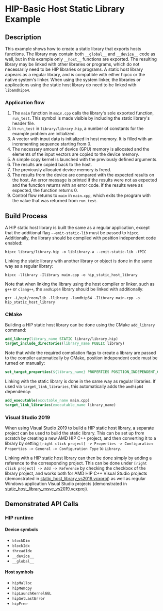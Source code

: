 # HIP-Basic Host Static Library Example

## Description
This example shows how to create a static library that exports hosts functions. The library may contain both `__global__` and `__device__` code as well, but in this example only `__host__` functions are exported. The resulting library may be linked with other libraries or programs, which do not necessarily need to be HIP libraries or programs. A static host library appears as a regular library, and is compatible with either hipcc or the native system's linker. When using the system linker, the libraries or applications using the static host library do need to be linked with `libamdhip64`.

### Application flow
1. The `main` function in `main.cpp` calls the library's sole exported function, `run_test`. This symbol is made visible by including the static library's header file.
2. In `run_test` in `library/library.hip`, a number of constants for the example problem are initialized.
3. A vector with input data is initialized in host memory. It is filled with an incrementing sequence starting from 0.
4. The necessary amount of device (GPU) memory is allocated and the elements of the input vectors are copied to the device memory.
5. A simple copy kernel is launched with the previously defined arguments.
6. The results are copied back to the host.
7. The previously allocated device memory is freed.
8. The results from the device are compared with the expected results on the host. An error message is printed if the results were not as expected and the function returns with an error code. If the results were as expected, the function returns 0.
9. Control flow returns to `main` in `main.cpp`, which exits the program with the value that was returned from `run_test`.

## Build Process
A HIP static host library is built the same as a regular application, except that the additional flag `--emit-static-lib` must be passed to `hipcc`. Additionally, the library should be compiled with position independent code enabled:
```shell
hipcc library/library.hip -o liblibrary.a --emit-static-lib -fPIC
```
Linking the static library with another library or object is done in the same way as a regular library:
```shell
hipcc -llibrary -Ilibrary main.cpp -o hip_static_host_library
```
Note that when linking the library using the host compiler or linker, such as `g++` or `clang++`, the `amdhip64` library should be linked with additionally:
```shell
g++ -L/opt/rocm/lib -llibrary -lamdhip64 -Ilibrary main.cpp -o hip_static_host_library
```

### CMake
Building a HIP static host library can be done using the CMake `add_library` command:
```cmake
add_library(library_name STATIC library/library.hip)
target_include_directories(library_name PUBLIC library)
```
Note that while the required compilation flags to create a library are passed to the compiler automatically by CMake, position independent code must be turned on manually:
```cmake
set_target_properties(${library_name} PROPERTIES POSITION_INDEPENDENT_CODE ON)
```
Linking with the static library is done in the same way as regular libraries. If used via `target_link_libraries`, this automatically adds the `amdhip64` dependency:
```cmake
add_executable(excutable_name main.cpp)
target_link_libraries(executable_name library_name)
```

### Visual Studio 2019
When using Visual Studio 2019 to build a HIP static host library, a separate project can be used to build the static library. This can be set up from scratch by creating a new AMD HIP C++ project, and then converting it to a library by setting `[right click project] -> Properties -> Configuration Properties -> General -> Configuration Type` to `Library`.

Linking with a HIP static host library can then be done simply by adding a reference to the corresponding project. This can be done under `[right click project] -> Add -> Reference` by checking the checkbox of the library project, and works both for AMD HIP C++ Visual Studio projects (demonstrated in [static_host_library_vs2019.vcxproj](./static_host_library_vs2019.vcxproj)) as well as regular Windows application Visual Studio projects (demonstrated in [static_host_library_msvc_vs2019.vcxproj](./static_host_library_msvc/static_host_library_msvc_vs2019.vcxproj)).

## Demonstrated API Calls
### HIP runtime
#### Device symbols
- `blockDim`
- `blockIdx`
- `threadIdx`
- `__device__`
- `__global__`
#### Host symbols
- `hipMalloc`
- `hipMemcpy`
- `hipLaunchKernelGGL`
- `hipGetLastError`
- `hipFree`
